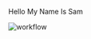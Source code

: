 Hello My Name Is Sam

![workflow](https://github.com/<UserName>/<RepositoryName>/actions/workflows/main.yml/badge.svg)